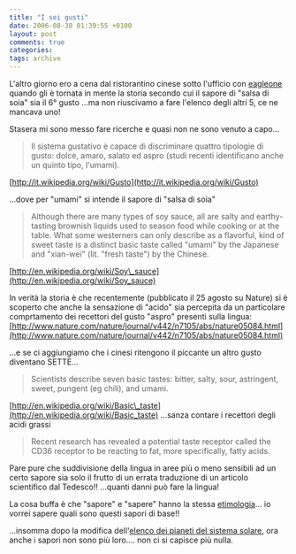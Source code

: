 ```yaml
---
title: "I sei gusti"
date: 2006-08-30 01:39:55 +0100
layout: post
comments: true
categories:
tags: archive
---
```


L'altro giorno ero a cena dal ristorantino cinese sotto l'ufficio con [eagleone](http://eagleone.homelinux.org/blog/) quando gli è tornata in mente la storia secondo cui il sapore di "salsa di soia" sia il 6° gusto ...ma non riuscivamo a fare l'elenco degli altri 5, ce ne mancava uno!

Stasera mi sono messo fare ricerche e quasi non ne sono venuto a capo...

> Il sistema gustativo è capace di discriminare quattro tipologie di gusto: dolce, amaro, salato ed aspro (studi recenti identificano anche un quinto tipo, l'umami).

[http://it.wikipedia.org/wiki/Gusto](http://it.wikipedia.org/wiki/Gusto)

...dove per "umami" si intende il sapore di "salsa di soia"

> Although there are many types of soy sauce, all are salty and earthy-tasting brownish liquids used to season food while cooking or at the table. What some westerners can only describe as a flavorful, kind of sweet taste is a distinct basic taste called "umami" by the Japanese and "xian-wei" (lit. "fresh taste") by the Chinese.

[http://en.wikipedia.org/wiki/Soy\_sauce](http://en.wikipedia.org/wiki/Soy_sauce)

In verità la storia è che recentemente (pubblicato il 25 agosto su Nature) si è scoperto che anche la sensazione di "acido" sia percepita da un particolare comprtamento dei recettori del gusto "aspro" presenti sulla lingua:  
[http://www.nature.com/nature/journal/v442/n7105/abs/nature05084.html](http://www.nature.com/nature/journal/v442/n7105/abs/nature05084.html)

...e se ci aggiungiamo che i cinesi ritengono il piccante un altro gusto diventano SETTE...

> Scientists describe seven basic tastes: bitter, salty, sour, astringent, sweet, pungent (eg chili), and umami.

 [http://en.wikipedia.org/wiki/Basic\_taste](http://en.wikipedia.org/wiki/Basic_taste) ...sanza contare i recettori degli acidi grassi

> Recent research has revealed a potential taste receptor called the CD36 receptor to be reacting to fat, more specifically, fatty acids.

Pare pure che suddivisione della lingua in aree più o meno sensibili ad un certo sapore sia solo il frutto di un errata traduzione di un articolo scientifico dal Tedesco!! ...quanti danni può fare la lingua!

La cosa buffa è che "sapore" e "sapere" hanno la stessa [etimologia](http://www.etimo.it/?term=sapere)... io vorrei sapere quali sono questi sapori di base!!

...insomma dopo la modifica dell'[elenco dei pianeti del sistema solare](http://www.sciam.com/article.cfm?chanID=sa003&articleID=000BAB90-0894-14EE-889483414B7F014C), ora anche i sapori non sono più loro.... non ci si capisce più nulla.
